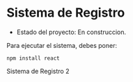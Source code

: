 <h1> Sistema de Registro</h1> 

- Estado del proyecto: En construccion.

Para ejecutar el sistema, debes poner: 

```npm install react```

Sistema de Registro 2
